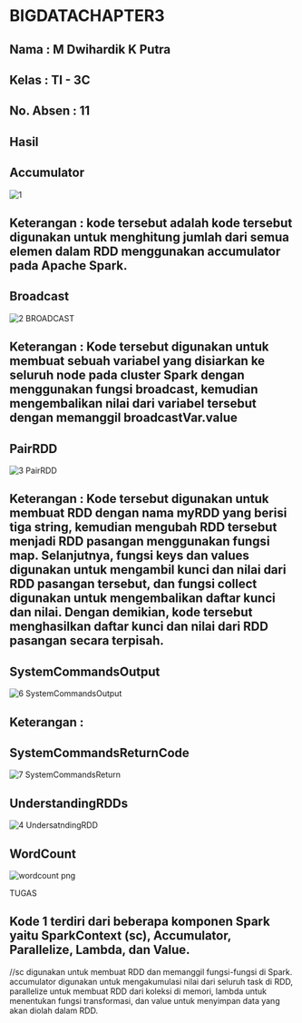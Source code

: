 # BIGDATACHAPTER3
## Nama      : M Dwihardik K Putra
## Kelas     : TI - 3C
## No. Absen : 11

## Hasil

## Accumulator


![1](https://user-images.githubusercontent.com/90185910/227858106-853294f1-5897-4aa4-b0ad-1f2f2345f90c.png)
## Keterangan : kode tersebut adalah kode tersebut digunakan untuk menghitung jumlah dari semua elemen dalam RDD menggunakan accumulator pada Apache Spark.

## Broadcast

![2  BROADCAST](https://user-images.githubusercontent.com/90185910/227858140-c59b9a9e-d0ac-400f-81cc-33ee661804fe.png)
## Keterangan : Kode tersebut digunakan untuk membuat sebuah variabel yang disiarkan ke seluruh node pada cluster Spark dengan menggunakan fungsi broadcast, kemudian mengembalikan nilai dari variabel tersebut dengan memanggil broadcastVar.value


## PairRDD

![3 PairRDD](https://user-images.githubusercontent.com/90185910/227858164-b62e7b94-d23a-473f-b2bb-ac93f70ae270.png)
## Keterangan : Kode tersebut digunakan untuk membuat RDD dengan nama myRDD yang berisi tiga string, kemudian mengubah RDD tersebut menjadi RDD pasangan menggunakan fungsi map. Selanjutnya, fungsi keys dan values digunakan untuk mengambil kunci dan nilai dari RDD pasangan tersebut, dan fungsi collect digunakan untuk mengembalikan daftar kunci dan nilai. Dengan demikian, kode tersebut menghasilkan daftar kunci dan nilai dari RDD pasangan secara terpisah.


## SystemCommandsOutput

![6  SystemCommandsOutput](https://user-images.githubusercontent.com/90185910/227858196-e38c8ae7-7d48-485b-83ad-63c4dc9da87b.png)
## Keterangan : 


## SystemCommandsReturnCode

![7  SystemCommandsReturn](https://user-images.githubusercontent.com/90185910/227858208-4cb2afc4-9b16-4120-a22d-93a7390a96db.png)


## UnderstandingRDDs
![4  UndersatndingRDD](https://user-images.githubusercontent.com/90185910/227858297-49d11020-dba3-42cd-bd87-06abf1c94dad.png)



## WordCount

![wordcount png](https://user-images.githubusercontent.com/90185910/227858617-8e5b03f5-b603-45c3-945f-03e4312c2888.jpg)

TUGAS

## Kode 1 terdiri dari beberapa komponen Spark yaitu SparkContext (sc), Accumulator, Parallelize, Lambda, dan Value.
//sc digunakan untuk membuat RDD dan memanggil fungsi-fungsi di Spark. accumulator digunakan untuk mengakumulasi nilai dari seluruh task di RDD, parallelize untuk membuat RDD dari koleksi di memori, lambda untuk menentukan fungsi transformasi, dan value untuk menyimpan data yang akan diolah dalam RDD.

